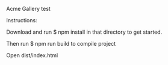 Acme Gallery test

Instructions:

Download and run $ npm install in that directory to get started.

Then run $ npm run build to compile project

Open dist/index.html
